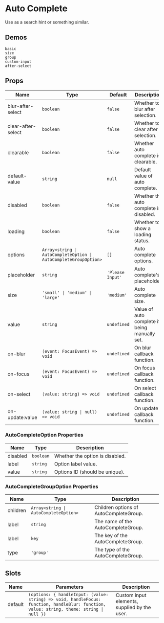 # Auto Complete

Use as a search hint or something similar.

## Demos

```demo
basic
size
group
custom-input
after-select
```

## Props

| Name | Type | Default | Description |
| --- | --- | --- | --- |
| blur-after-select | `boolean` | `false` | Whether to blur after selection. |
| clear-after-select | `boolean` | `false` | Whether to clear after selection. |
| clearable | `boolean` | `false` | Whether auto complete is clearable. |
| default-value | `string` | `null` | Default value of auto complete. |
| disabled | `boolean` | `false` | Whether the auto complete is disabled. |
| loading | `boolean` | `false` | Whether to show a loading status. |
| options | `Array<string \| AutoCompleteOption \| AutoCompleteGroupOption>` | `[]` | Auto complete options. |
| placeholder | `string` | `'Please Input'` | Auto complete's placeholder. |
| size | `'small' \| 'medium' \| 'large'` | `'medium'` | Auto complete size. |
| value | `string` | `undefined` | Value of auto complete if being manually set. |
| on-blur | `(event: FocusEvent) => void` | `undefined` | On blur callback function. |
| on-focus | `(event: FocusEvent) => void` | `undefined` | On focus callback function. |
| on-select | `(value: string) => void` | `undefined` | On select callback function. |
| on-update:value | `(value: string \| null) => void` | `undefined` | On update callback function. |

### AutoCompleteOption Properties

| Name     | Type      | Description                    |
| -------- | --------- | ------------------------------ |
| disabled | `boolean` | Whether the option is disabled. |
| label    | `string`  | Option label value.         |
| value    | `string`  | Options ID (should be unique).   |

### AutoCompleteGroupOption Properties

| Name | Type | Description |
| --- | --- | --- |
| children | `Array<string \| AutoCompleteOption>` | Children options of AutoCompleteGroup. |
| label | `string` | The name of the AutoCompleteGroup. |
| label | `key` | The key of the AutoCompleteGroup. |
| type | `'group'` | The type of the AutoCompleteGroup. |

## Slots

| Name | Parameters | Description |
| --- | --- | --- |
| default | `(options: { handleInput: (value: string) => void, handleFocus: function, handleBlur: function, value: string, theme: string \| null })` | Custom input elements, supplied by the user. |
